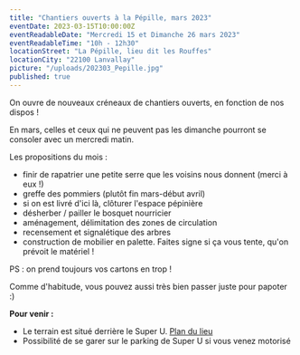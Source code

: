 ```yaml
---
title: "Chantiers ouverts à la Pépille, mars 2023"
eventDate: 2023-03-15T10:00:00Z
eventReadableDate: "Mercredi 15 et Dimanche 26 mars 2023"
eventReadableTime: "10h - 12h30"
locationStreet: "La Pépille, lieu dit les Rouffes"
locationCity: "22100 Lanvallay"
picture: "/uploads/202303_Pepille.jpg"
published: true
---
```


On ouvre de nouveaux créneaux de chantiers ouverts, en fonction de nos dispos !

En mars, celles et ceux qui ne peuvent pas les dimanche pourront se consoler avec un mercredi matin.

<!--more-->

Les propositions du mois :

- finir de rapatrier une petite serre que les voisins nous donnent (merci à eux !)
- greffe des pommiers (plutôt fin mars-début avril)
- si on est livré d'ici là, clôturer l'espace pépinière
- désherber / pailler le bosquet nourricier
- aménagement, délimitation des zones de circulation
- recensement et signalétique des arbres
- construction de mobilier en palette. Faites signe si ça vous tente, qu'on prévoit le matériel !

PS : on prend toujours vos cartons en trop !

Comme d'habitude, vous pouvez aussi très bien passer juste pour papoter :)

**Pour venir :**

- Le terrain est situé derrière le Super U. [Plan du lieu](https://www.openstreetmap.org/#map=17/48.44885/-2.01522&layers=N)
- Possibilité de se garer sur le parking de Super U si vous venez motorisé
<!--more-->

